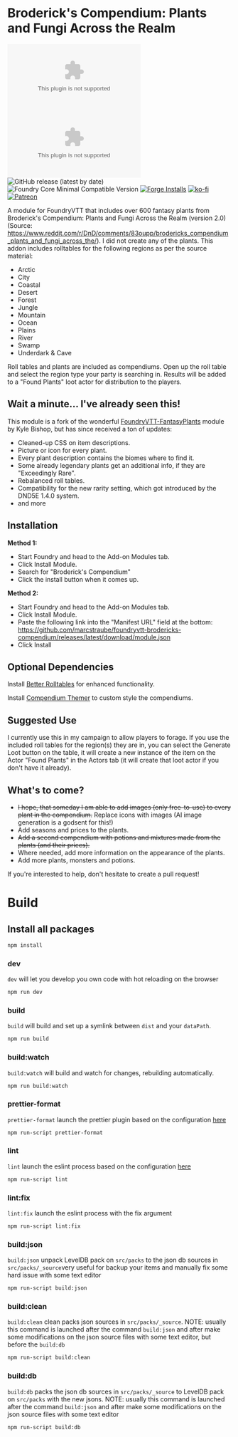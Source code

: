 # Broderick's Compendium: Plants and Fungi Across the Realm

![All Releases Download Count](https://img.shields.io/github/downloads/marcstraube/foundryvtt-brodericks-compendium/module.zip?color=2b82fc&label=%20Downloads%20%28all%29&style=for-the-badge)
![Latest Release Download Count](https://img.shields.io/github/downloads/marcstraube/foundryvtt-brodericks-compendium/latest/module.zip?label=Downloads%20%28latest%20release%29&style=for-the-badge)
![GitHub release (latest by date)](https://img.shields.io/github/v/release/marcstraube/foundryvtt-brodericks-compendium?label=Latest%20Release&prefix=v&query=$.version&colorB=red&style=for-the-badge)
![Foundry Core Minimal Compatible Version](https://img.shields.io/badge/dynamic/json.svg?url=https%3A%2F%2Fraw.githubusercontent.com%2Fmarcstraube%2Ffoundryvtt-brodericks-compendium%2Fmaster%2Fmodule.json&label=Foundry%20Version&query=$.compatibility.minimum&colorB=orange&style=for-the-badge)
[![Forge Installs](https://img.shields.io/badge/dynamic/json?label=Forge%20Installs&query=package.installs&suffix=%25&url=https%3A%2F%2Fforge-vtt.com%2Fapi%2Fbazaar%2Fpackage%2Fbrodericks-compendium&colorB=006400&style=for-the-badge)](https://forge-vtt.com/bazaar#package=brodericks-compendium)
[![ko-fi](https://img.shields.io/badge/Ko--fi-F16061?style=for-the-badge&logo=ko-fi&logoColor=white)](https://ko-fi.com/J3J1FVK91)
[![Patreon](https://img.shields.io/badge/Patreon-F96854?style=for-the-badge&logo=patreon&logoColor=white)](https://www.patreon.com/NerdyByNatureDev)

A module for FoundryVTT that includes over 600 fantasy plants from Broderick's Compendium: Plants and Fungi Across the
Realm (version 2.0)
(Source: <https://www.reddit.com/r/DnD/comments/83oupp/brodericks_compendium_plants_and_fungi_across_the/>).
I did not create any of the plants. This addon includes rolltables for the following regions as per the source material:

* Arctic
* City
* Coastal
* Desert
* Forest
* Jungle
* Mountain
* Ocean
* Plains
* River
* Swamp
* Underdark & Cave

Roll tables and plants are included as compendiums. Open up the roll table and select the region type your party is
searching in. Results will be added to a "Found Plants" loot actor for distribution to the players.

## Wait a minute... I've already seen this!

This module is a fork of the
wonderful [FoundryVTT-FantasyPlants](https://github.com/KyleBishop/FoundryVTT-FantasyPlants) module by Kyle Bishop, but
has since received a ton of updates:

* Cleaned-up CSS on item descriptions.
* Picture or icon for every plant.
* Every plant description contains the biomes where to find it.
* Some already legendary plants get an additional info, if they are "Exceedingly Rare".
* Rebalanced roll tables.
* Compatibility for the new rarity setting, which got introduced by the DND5E 1.4.0 system.
* and more

## Installation

**Method 1:**

* Start Foundry and head to the Add-on Modules tab.
* Click Install Module.
* Search for "Broderick's Compendium"
* Click the install button when it comes up.

**Method 2:**

* Start Foundry and head to the Add-on Modules tab.
* Click Install Module.
* Paste the following link into the "Manifest URL" field at the
  bottom: <https://github.com/marcstraube/foundryvtt-brodericks-compendium/releases/latest/download/module.json>
* Click Install

## Optional Dependencies

Install [Better Rolltables](https://github.com/p4535992/foundryvtt-better-rolltables) for enhanced functionality.

Install [Compendium Themer](https://github.com/p4535992/foundryvtt-compendium-themer) to custom style the compendiums. 

## Suggested Use

I currently use this in my campaign to allow players to forage. If you use the included roll tables for the region(s)
they are in, you can select the Generate Loot button on the table, it will create a new instance of the item on the
Actor "Found Plants" in the Actors tab (it will create that loot actor if you don't have it already).

## What's to come?

* <del>I hope, that someday I am able to add images (only free-to-use) to every plant in the compendium.</del> Replace
  icons with images (AI image generation is a godsent for this!)
* Add seasons and prices to the plants.
* <del>Add a second compendium with potions and mixtures made from the plants (and their prices).</del>
* Where needed, add more information on the appearance of the plants.
* Add more plants, monsters and potions.

If you're interested to help, don't hesitate to create a pull request!

# Build

## Install all packages

```bash
npm install
```

### dev

`dev` will let you develop you own code with hot reloading on the browser

```bash
npm run dev
```

### build

`build` will build and set up a symlink between `dist` and your `dataPath`.

```bash
npm run build
```

### build:watch

`build:watch` will build and watch for changes, rebuilding automatically.

```bash
npm run build:watch
```

### prettier-format

`prettier-format` launch the prettier plugin based on the configuration [here](./.prettierrc)

```bash
npm run-script prettier-format
```

### lint

`lint` launch the eslint process based on the configuration [here](./.eslintrc.json)

```bash
npm run-script lint
```

### lint:fix

`lint:fix` launch the eslint process with the fix argument

```bash
npm run-script lint:fix
```

### build:json

`build:json` unpack LevelDB pack on `src/packs` to the json db sources in `src/packs/_source`very useful for backup your items and manually fix some hard issue with some text editor

```bash
npm run-script build:json
```

### build:clean

`build:clean` clean packs json sources in `src/packs/_source`. NOTE: usually this command is launched after the command `build:json` and after make some modifications on the json source files with some text editor, but before the `build:db`

```bash
npm run-script build:clean
```

### build:db

`build:db` packs the json db sources in `src/packs/_source` to LevelDB pack on `src/packs` with the new jsons. NOTE: usually this command is launched after the command `build:json` and after make some modifications on the json source files with some text editor

```bash
npm run-script build:db
```
